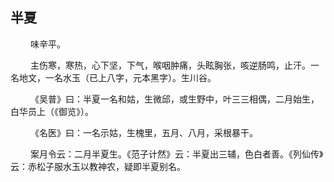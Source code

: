 ## 半夏
<p>&emsp;&emsp;
味辛平。
</p>
<p>&emsp;&emsp;
主伤寒，寒热，心下坚，下气，喉咽肿痛，头眩胸张，咳逆肠鸣，止汗。一名地文，一名水玉（已上八字，元本黑字）。生川谷。
</p>
<p>&emsp;&emsp;
《吴普》曰：半夏一名和姑，生微邱，或生野中，叶三三相偶，二月始生，白华员上（《御览》）。
</p>
<p>&emsp;&emsp;
《名医》曰：一名示姑，生槐里，五月、八月，采根暴干。
</p>
<p>&emsp;&emsp;
案月令云：二月半夏生。《范子计然》云：半夏出三辅，色白者善。《列仙传》云：赤松子服水玉以教神农，疑即半夏别名。
</p>








